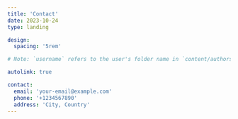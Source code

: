 ```yaml
---
title: 'Contact'
date: 2023-10-24
type: landing

design:
  spacing: '5rem'

# Note: `username` refers to the user's folder name in `content/authors/`

autolink: true

contact:
  email: 'your-email@example.com'
  phone: '+1234567890'
  address: 'City, Country'
---
```


